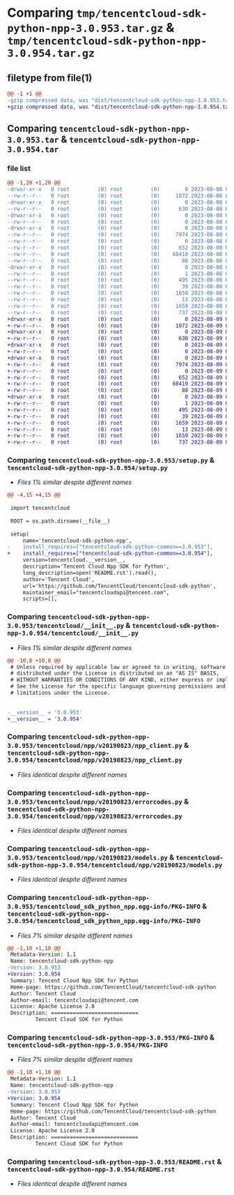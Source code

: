 # Comparing `tmp/tencentcloud-sdk-python-npp-3.0.953.tar.gz` & `tmp/tencentcloud-sdk-python-npp-3.0.954.tar.gz`

## filetype from file(1)

```diff
@@ -1 +1 @@
-gzip compressed data, was "dist/tencentcloud-sdk-python-npp-3.0.953.tar", last modified: Tue Aug  8 00:29:32 2023, max compression
+gzip compressed data, was "dist/tencentcloud-sdk-python-npp-3.0.954.tar", last modified: Wed Aug  9 00:29:32 2023, max compression
```

## Comparing `tencentcloud-sdk-python-npp-3.0.953.tar` & `tencentcloud-sdk-python-npp-3.0.954.tar`

### file list

```diff
@@ -1,20 +1,20 @@
-drwxr-xr-x   0 root         (0) root         (0)        0 2023-08-08 00:29:32.000000 tencentcloud-sdk-python-npp-3.0.953/
--rw-r--r--   0 root         (0) root         (0)     1072 2023-08-08 00:29:32.000000 tencentcloud-sdk-python-npp-3.0.953/setup.py
-drwxr-xr-x   0 root         (0) root         (0)        0 2023-08-08 00:29:32.000000 tencentcloud-sdk-python-npp-3.0.953/tencentcloud/
--rw-r--r--   0 root         (0) root         (0)      630 2023-08-08 00:29:32.000000 tencentcloud-sdk-python-npp-3.0.953/tencentcloud/__init__.py
-drwxr-xr-x   0 root         (0) root         (0)        0 2023-08-08 00:29:32.000000 tencentcloud-sdk-python-npp-3.0.953/tencentcloud/npp/
--rw-r--r--   0 root         (0) root         (0)        0 2023-08-08 00:29:32.000000 tencentcloud-sdk-python-npp-3.0.953/tencentcloud/npp/__init__.py
-drwxr-xr-x   0 root         (0) root         (0)        0 2023-08-08 00:29:32.000000 tencentcloud-sdk-python-npp-3.0.953/tencentcloud/npp/v20190823/
--rw-r--r--   0 root         (0) root         (0)     7974 2023-08-08 00:29:32.000000 tencentcloud-sdk-python-npp-3.0.953/tencentcloud/npp/v20190823/npp_client.py
--rw-r--r--   0 root         (0) root         (0)        0 2023-08-08 00:29:32.000000 tencentcloud-sdk-python-npp-3.0.953/tencentcloud/npp/v20190823/__init__.py
--rw-r--r--   0 root         (0) root         (0)      652 2023-08-08 00:29:32.000000 tencentcloud-sdk-python-npp-3.0.953/tencentcloud/npp/v20190823/errorcodes.py
--rw-r--r--   0 root         (0) root         (0)    60419 2023-08-08 00:29:32.000000 tencentcloud-sdk-python-npp-3.0.953/tencentcloud/npp/v20190823/models.py
--rw-r--r--   0 root         (0) root         (0)       88 2023-08-08 00:29:32.000000 tencentcloud-sdk-python-npp-3.0.953/setup.cfg
-drwxr-xr-x   0 root         (0) root         (0)        0 2023-08-08 00:29:32.000000 tencentcloud-sdk-python-npp-3.0.953/tencentcloud_sdk_python_npp.egg-info/
--rw-r--r--   0 root         (0) root         (0)        1 2023-08-08 00:29:32.000000 tencentcloud-sdk-python-npp-3.0.953/tencentcloud_sdk_python_npp.egg-info/dependency_links.txt
--rw-r--r--   0 root         (0) root         (0)      495 2023-08-08 00:29:32.000000 tencentcloud-sdk-python-npp-3.0.953/tencentcloud_sdk_python_npp.egg-info/SOURCES.txt
--rw-r--r--   0 root         (0) root         (0)       39 2023-08-08 00:29:32.000000 tencentcloud-sdk-python-npp-3.0.953/tencentcloud_sdk_python_npp.egg-info/requires.txt
--rw-r--r--   0 root         (0) root         (0)     1659 2023-08-08 00:29:32.000000 tencentcloud-sdk-python-npp-3.0.953/tencentcloud_sdk_python_npp.egg-info/PKG-INFO
--rw-r--r--   0 root         (0) root         (0)       13 2023-08-08 00:29:32.000000 tencentcloud-sdk-python-npp-3.0.953/tencentcloud_sdk_python_npp.egg-info/top_level.txt
--rw-r--r--   0 root         (0) root         (0)     1659 2023-08-08 00:29:32.000000 tencentcloud-sdk-python-npp-3.0.953/PKG-INFO
--rw-r--r--   0 root         (0) root         (0)      737 2023-08-08 00:29:32.000000 tencentcloud-sdk-python-npp-3.0.953/README.rst
+drwxr-xr-x   0 root         (0) root         (0)        0 2023-08-09 00:29:32.000000 tencentcloud-sdk-python-npp-3.0.954/
+-rw-r--r--   0 root         (0) root         (0)     1072 2023-08-09 00:29:31.000000 tencentcloud-sdk-python-npp-3.0.954/setup.py
+drwxr-xr-x   0 root         (0) root         (0)        0 2023-08-09 00:29:32.000000 tencentcloud-sdk-python-npp-3.0.954/tencentcloud/
+-rw-r--r--   0 root         (0) root         (0)      630 2023-08-09 00:29:31.000000 tencentcloud-sdk-python-npp-3.0.954/tencentcloud/__init__.py
+drwxr-xr-x   0 root         (0) root         (0)        0 2023-08-09 00:29:32.000000 tencentcloud-sdk-python-npp-3.0.954/tencentcloud/npp/
+-rw-r--r--   0 root         (0) root         (0)        0 2023-08-09 00:29:31.000000 tencentcloud-sdk-python-npp-3.0.954/tencentcloud/npp/__init__.py
+drwxr-xr-x   0 root         (0) root         (0)        0 2023-08-09 00:29:32.000000 tencentcloud-sdk-python-npp-3.0.954/tencentcloud/npp/v20190823/
+-rw-r--r--   0 root         (0) root         (0)     7974 2023-08-09 00:29:31.000000 tencentcloud-sdk-python-npp-3.0.954/tencentcloud/npp/v20190823/npp_client.py
+-rw-r--r--   0 root         (0) root         (0)        0 2023-08-09 00:29:31.000000 tencentcloud-sdk-python-npp-3.0.954/tencentcloud/npp/v20190823/__init__.py
+-rw-r--r--   0 root         (0) root         (0)      652 2023-08-09 00:29:31.000000 tencentcloud-sdk-python-npp-3.0.954/tencentcloud/npp/v20190823/errorcodes.py
+-rw-r--r--   0 root         (0) root         (0)    60419 2023-08-09 00:29:31.000000 tencentcloud-sdk-python-npp-3.0.954/tencentcloud/npp/v20190823/models.py
+-rw-r--r--   0 root         (0) root         (0)       88 2023-08-09 00:29:32.000000 tencentcloud-sdk-python-npp-3.0.954/setup.cfg
+drwxr-xr-x   0 root         (0) root         (0)        0 2023-08-09 00:29:32.000000 tencentcloud-sdk-python-npp-3.0.954/tencentcloud_sdk_python_npp.egg-info/
+-rw-r--r--   0 root         (0) root         (0)        1 2023-08-09 00:29:32.000000 tencentcloud-sdk-python-npp-3.0.954/tencentcloud_sdk_python_npp.egg-info/dependency_links.txt
+-rw-r--r--   0 root         (0) root         (0)      495 2023-08-09 00:29:32.000000 tencentcloud-sdk-python-npp-3.0.954/tencentcloud_sdk_python_npp.egg-info/SOURCES.txt
+-rw-r--r--   0 root         (0) root         (0)       39 2023-08-09 00:29:32.000000 tencentcloud-sdk-python-npp-3.0.954/tencentcloud_sdk_python_npp.egg-info/requires.txt
+-rw-r--r--   0 root         (0) root         (0)     1659 2023-08-09 00:29:32.000000 tencentcloud-sdk-python-npp-3.0.954/tencentcloud_sdk_python_npp.egg-info/PKG-INFO
+-rw-r--r--   0 root         (0) root         (0)       13 2023-08-09 00:29:32.000000 tencentcloud-sdk-python-npp-3.0.954/tencentcloud_sdk_python_npp.egg-info/top_level.txt
+-rw-r--r--   0 root         (0) root         (0)     1659 2023-08-09 00:29:32.000000 tencentcloud-sdk-python-npp-3.0.954/PKG-INFO
+-rw-r--r--   0 root         (0) root         (0)      737 2023-08-09 00:29:31.000000 tencentcloud-sdk-python-npp-3.0.954/README.rst
```

### Comparing `tencentcloud-sdk-python-npp-3.0.953/setup.py` & `tencentcloud-sdk-python-npp-3.0.954/setup.py`

 * *Files 1% similar despite different names*

```diff
@@ -4,15 +4,15 @@
 
 import tencentcloud
 
 ROOT = os.path.dirname(__file__)
 
 setup(
     name='tencentcloud-sdk-python-npp',
-    install_requires=["tencentcloud-sdk-python-common==3.0.953"],
+    install_requires=["tencentcloud-sdk-python-common==3.0.954"],
     version=tencentcloud.__version__,
     description='Tencent Cloud Npp SDK for Python',
     long_description=open('README.rst').read(),
     author='Tencent Cloud',
     url='https://github.com/TencentCloud/tencentcloud-sdk-python',
     maintainer_email="tencentcloudapi@tencent.com",
     scripts=[],
```

### Comparing `tencentcloud-sdk-python-npp-3.0.953/tencentcloud/__init__.py` & `tencentcloud-sdk-python-npp-3.0.954/tencentcloud/__init__.py`

 * *Files 1% similar despite different names*

```diff
@@ -10,8 +10,8 @@
 # Unless required by applicable law or agreed to in writing, software
 # distributed under the License is distributed on an "AS IS" BASIS,
 # WITHOUT WARRANTIES OR CONDITIONS OF ANY KIND, either express or implied.
 # See the License for the specific language governing permissions and
 # limitations under the License.
 
 
-__version__ = '3.0.953'
+__version__ = '3.0.954'
```

### Comparing `tencentcloud-sdk-python-npp-3.0.953/tencentcloud/npp/v20190823/npp_client.py` & `tencentcloud-sdk-python-npp-3.0.954/tencentcloud/npp/v20190823/npp_client.py`

 * *Files identical despite different names*

### Comparing `tencentcloud-sdk-python-npp-3.0.953/tencentcloud/npp/v20190823/errorcodes.py` & `tencentcloud-sdk-python-npp-3.0.954/tencentcloud/npp/v20190823/errorcodes.py`

 * *Files identical despite different names*

### Comparing `tencentcloud-sdk-python-npp-3.0.953/tencentcloud/npp/v20190823/models.py` & `tencentcloud-sdk-python-npp-3.0.954/tencentcloud/npp/v20190823/models.py`

 * *Files identical despite different names*

### Comparing `tencentcloud-sdk-python-npp-3.0.953/tencentcloud_sdk_python_npp.egg-info/PKG-INFO` & `tencentcloud-sdk-python-npp-3.0.954/tencentcloud_sdk_python_npp.egg-info/PKG-INFO`

 * *Files 7% similar despite different names*

```diff
@@ -1,10 +1,10 @@
 Metadata-Version: 1.1
 Name: tencentcloud-sdk-python-npp
-Version: 3.0.953
+Version: 3.0.954
 Summary: Tencent Cloud Npp SDK for Python
 Home-page: https://github.com/TencentCloud/tencentcloud-sdk-python
 Author: Tencent Cloud
 Author-email: tencentcloudapi@tencent.com
 License: Apache License 2.0
 Description: ============================
         Tencent Cloud SDK for Python
```

### Comparing `tencentcloud-sdk-python-npp-3.0.953/PKG-INFO` & `tencentcloud-sdk-python-npp-3.0.954/PKG-INFO`

 * *Files 7% similar despite different names*

```diff
@@ -1,10 +1,10 @@
 Metadata-Version: 1.1
 Name: tencentcloud-sdk-python-npp
-Version: 3.0.953
+Version: 3.0.954
 Summary: Tencent Cloud Npp SDK for Python
 Home-page: https://github.com/TencentCloud/tencentcloud-sdk-python
 Author: Tencent Cloud
 Author-email: tencentcloudapi@tencent.com
 License: Apache License 2.0
 Description: ============================
         Tencent Cloud SDK for Python
```

### Comparing `tencentcloud-sdk-python-npp-3.0.953/README.rst` & `tencentcloud-sdk-python-npp-3.0.954/README.rst`

 * *Files identical despite different names*

